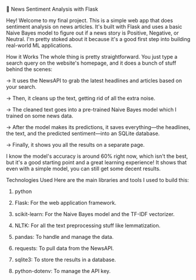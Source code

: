 📰 News Sentiment Analysis with Flask
<!-- ####################################################### -->
Hey! Welcome to my final project. This is a simple web app that does sentiment analysis on news articles. It's built with Flask and uses a basic Naive Bayes model to figure out if a news story is Positive, Negative, or Neutral. I'm pretty stoked about it because it's a good first step into building real-world ML applications.

How it Works
The whole thing is pretty straightforward. You just type a search query on the website's homepage, and it does a bunch of stuff behind the scenes:

-> It uses the NewsAPI to grab the latest headlines and articles based on your search.

-> Then, it cleans up the text, getting rid of all the extra noise.

-> The cleaned text goes into a pre-trained Naive Bayes model which I trained on some news data.

-> After the model makes its predictions, it saves everything—the headlines, the text, and the predicted sentiment—into an SQLite database.

-> Finally, it shows you all the results on a separate page.

I know the model's accuracy is around 60% right now, which isn't the best, but it's a good starting point and a great learning experience! It shows that even with a simple model, you can still get some decent results.

Technologies Used
Here are the main libraries and tools I used to build this:

1. python

2. Flask: For the web application framework.

3. scikit-learn: For the Naive Bayes model and the TF-IDF vectorizer.

4. NLTK: For all the text preprocessing stuff like lemmatization.

5. pandas: To handle and manage the data.

6. requests: To pull data from the NewsAPI.

7. sqlite3: To store the results in a database.

8. python-dotenv: To manage the API key.

